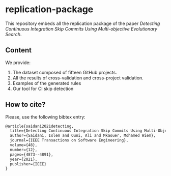 # replication-package
This repository embeds all the replication package of the paper *Detecting Continuous Integration Skip Commits Using Multi-objective Evolutionary Search*.
## Content
We provide:
1. The dataset composed of fifteen GitHub projects.
2. All the results of cross-validation and cross-project validation.
3. Examples of the generated rules
4. Our tool for CI skip detection

## How to cite?
Please, use the following bibtex entry:

```tex
@article{saidani2021detecting,
  title={Detecting Continuous Integration Skip Commits Using Multi-Objective Evolutionary Search},
  author={Saidani, Islem and Ouni, Ali and Mkaouer, Mohamed Wiem},
  journal={IEEE Transactions on Software Engineering},
  volume={48},
  number={12},
  pages={4873--4891},
  year={2021},
  publisher={IEEE}
}

```
